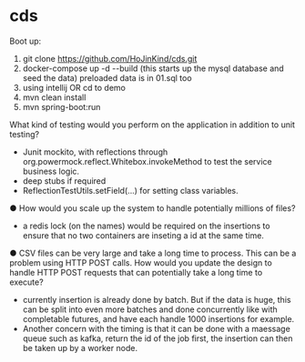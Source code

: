 # cds

Boot up: 
1. git clone https://github.com/HoJinKind/cds.git
2. docker-compose up -d --build      (this starts up the mysql database and seed the data) preloaded data is in 01.sql too
3. using intellij OR cd to demo
4. mvn clean install    
5. mvn spring-boot:run    


What kind of testing would you perform on the application in addition to unit testing?

- Junit mockito, with reflections through org.powermock.reflect.Whitebox.invokeMethod to test the service business logic.
- deep stubs if required
- ReflectionTestUtils.setField(...) for setting class variables. 
  

● How would you scale up the system to handle potentially millions of files?
- a redis lock (on the names) would be required on the insertions to ensure that no two containers are inseting a id at the same time.
  

● CSV files can be very large and take a long time to process. This can be a problem using HTTP POST calls.
How would you update the design to handle HTTP POST requests that can potentially take a long time to
execute?
- currently insertion is already done by batch. But if the data is huge, this can be split into even more batches and done concurrently like with completable futures, and have each handle 1000 insertions for example. 
- Another concern with the timing is that it can be done with a maessage queue such as kafka, return the id of the job first, the insertion can then be taken up by a worker node. 